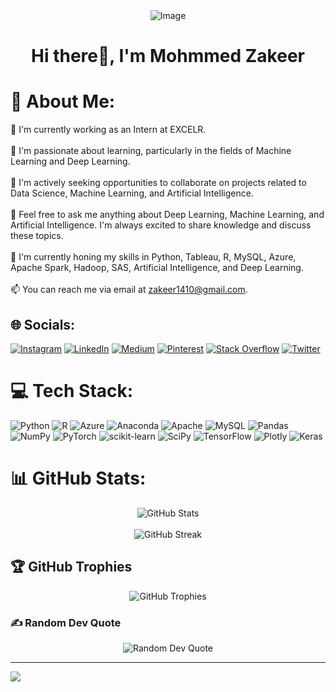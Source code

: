 <div style="text-align: center;">
    <img src="https://github.com/ZakeerS/ATS/assets/135118498/3e696fa9-1307-4914-88e2-4c4c96f29713" alt="Image">
</div>




<div align="center">
  <h1>Hi there👋, I'm Mohmmed Zakeer</h1>
</div>




# 💫 About Me:
🔭 I'm currently working as an Intern at EXCELR.<br><br>🌱 I'm passionate about learning, particularly in the fields of Machine Learning and Deep Learning.<br><br>👯 I'm actively seeking opportunities to collaborate on projects related to Data Science, Machine Learning, and Artificial Intelligence.<br><br>💬 Feel free to ask me anything about Deep Learning, Machine Learning, and Artificial Intelligence. I'm always excited to share knowledge and discuss these topics.<br><br>🌱 I'm currently honing my skills in Python, Tableau, R, MySQL, Azure, Apache Spark, Hadoop, SAS, Artificial Intelligence, and Deep Learning.<br><br>📫 You can reach me via email at zakeer1410@gmail.com.


## 🌐 Socials:
[![Instagram](https://img.shields.io/badge/Instagram-%23E4405F.svg?logo=Instagram&logoColor=white)](https://instagram.com/zakeersmd) [![LinkedIn](https://img.shields.io/badge/LinkedIn-%230077B5.svg?logo=linkedin&logoColor=white)](https://linkedin.com/in/www.linkedin.com/in/mohammed-zakeer) [![Medium](https://img.shields.io/badge/Medium-12100E?logo=medium&logoColor=white)](https://medium.com/@zakeer) [![Pinterest](https://img.shields.io/badge/Pinterest-%23E60023.svg?logo=Pinterest&logoColor=white)](https://pinterest.com/Zakeer0007) [![Stack Overflow](https://img.shields.io/badge/-Stackoverflow-FE7A16?logo=stack-overflow&logoColor=white)](https://stackoverflow.com/users/https://stackexchange.com/users/27109187/shaik-mohammed-zakeer) [![Twitter](https://img.shields.io/badge/Twitter-%231DA1F2.svg?logo=Twitter&logoColor=white)](https://twitter.com/@zakeer1410) 

# 💻 Tech Stack:
![Python](https://img.shields.io/badge/python-3670A0?style=plastic&logo=python&logoColor=ffdd54) ![R](https://img.shields.io/badge/r-%23276DC3.svg?style=plastic&logo=r&logoColor=white) ![Azure](https://img.shields.io/badge/azure-%230072C6.svg?style=plastic&logo=azure-devops&logoColor=white) ![Anaconda](https://img.shields.io/badge/Anaconda-%2344A833.svg?style=plastic&logo=anaconda&logoColor=white) ![Apache](https://img.shields.io/badge/apache-%23D42029.svg?style=plastic&logo=apache&logoColor=white) ![MySQL](https://img.shields.io/badge/mysql-%2300f.svg?style=plastic&logo=mysql&logoColor=white) ![Pandas](https://img.shields.io/badge/pandas-%23150458.svg?style=plastic&logo=pandas&logoColor=white) ![NumPy](https://img.shields.io/badge/numpy-%23013243.svg?style=plastic&logo=numpy&logoColor=white) ![PyTorch](https://img.shields.io/badge/PyTorch-%23EE4C2C.svg?style=plastic&logo=PyTorch&logoColor=white) ![scikit-learn](https://img.shields.io/badge/scikit--learn-%23F7931E.svg?style=plastic&logo=scikit-learn&logoColor=white) ![SciPy](https://img.shields.io/badge/SciPy-%230C55A5.svg?style=plastic&logo=scipy&logoColor=%white) ![TensorFlow](https://img.shields.io/badge/TensorFlow-%23FF6F00.svg?style=plastic&logo=TensorFlow&logoColor=white) ![Plotly](https://img.shields.io/badge/Plotly-%233F4F75.svg?style=plastic&logo=plotly&logoColor=white) ![Keras](https://img.shields.io/badge/Keras-%23D00000.svg?style=plastic&logo=Keras&logoColor=white)


<h1>📊 GitHub Stats:</h1>

<div align="center">
  <img src="https://github-readme-stats.vercel.app/api?username=zakeerS&theme=blue-green&hide_border=false&include_all_commits=true&count_private=true" alt="GitHub Stats">
</div>

<br/>

<div align="center">
  <img src="https://github-readme-streak-stats.herokuapp.com/?user=zakeerS&theme=blue-green&hide_border=false" alt="GitHub Streak">
</div>

<h2>🏆 GitHub Trophies</h2>

<div align="center">
  <img src="https://github-profile-trophy.vercel.app/?username=zakeerS&theme=tokyonight&no-frame=false&no-bg=true&margin-w=4" alt="GitHub Trophies">
</div>

<h3>✍️ Random Dev Quote</h3>

<div align="center">
  <img src="https://quotes-github-readme.vercel.app/api?type=vetical&theme=radical" alt="Random Dev Quote">
</div>

---
[![](https://visitcount.itsvg.in/api?id=zakeerS&ic1&color=0)](https://visitcount.itsvg.in)

<!-- Proudly created with GPRM ( https://gprm.itsvg.in ) -->

